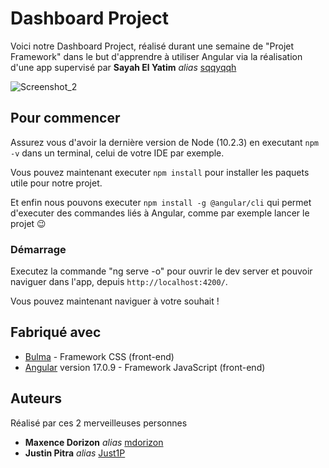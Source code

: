 # Dashboard Project

Voici notre Dashboard Project, réalisé durant une semaine de "Projet Framework" dans le but d'apprendre à utiliser Angular via la réalisation d'une app supervisé par **Sayah El Yatim** _alias_ [sqqyqqh](https://github.com/sqqyqqh)

![Screenshot_2](https://github.com/mdorizon/dashboard-project/assets/81165006/4d27eed6-0da8-4d88-8477-dab2fab951c7)


## Pour commencer

Assurez vous d'avoir la dernière version de Node (10.2.3) en executant `npm -v` dans un terminal, celui de votre IDE par exemple.

Vous pouvez maintenant executer `npm install` pour installer les paquets utile pour notre projet.

Et enfin nous pouvons executer `npm install -g @angular/cli` qui permet d'executer des commandes liés à Angular, comme par exemple lancer le projet 😉

### Démarrage

Executez la commande "ng serve -o" pour ouvrir le dev server et pouvoir naviguer dans l'app, depuis `http://localhost:4200/`. 

Vous pouvez maintenant naviguer à votre souhait !

## Fabriqué avec

* [Bulma](https://bulma.io/) - Framework CSS (front-end)
* [Angular](https://angular.io/) version 17.0.9 - Framework JavaScript (front-end)

## Auteurs

Réalisé par ces 2 merveilleuses personnes

* **Maxence Dorizon** _alias_ [mdorizon](https://github.com/mdorizon)
* **Justin Pitra** _alias_ [Just1P](https://github.com/Just1P)



